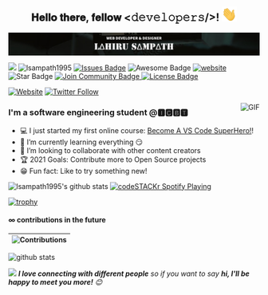 <div align="center">
<h2> 𝐇𝐞𝐥𝐥𝐨 𝐭𝐡𝐞𝐫𝐞, 𝐟𝐞𝐥𝐥𝐨𝐰 <𝚍𝚎𝚟𝚎𝚕𝚘𝚙𝚎𝚛𝚜/>! <img src="https://github.com/ABSphreak/ABSphreak/blob/master/gifs/Hi.gif" width="30px"></h2>
</div>

<img align="center" src="https://github.com/lsampath1995/lsampath1995/blob/main/banner2.jpg">

![](https://visitor-badge.glitch.me/badge?page_id=lsampath1995.lsampath1995) <img src="https://komarev.com/ghpvc/?username=lsampath1995" alt="lsampath1995" />  <a href="https://github.com/lsampath1995/awesome-github-profile-readme/issues"><img src="https://img.shields.io/github/issues/lsampath1995/awesome-github-profile-readme" alt="Issues Badge"/></a>  <img src="https://cdn.rawgit.com/sindresorhus/awesome/d7305f38d29fed78fa85652e3a63e154dd8e8829/media/badge.svg" alt="Awesome Badge"/> <a href="https://zzetao.github.io/awesome-github-profile/"> <img src="https://img.shields.io/static/v1?label=&labelColor=505050&message=website&color=%230076D6&style=flat&logo=google-chrome&logoColor=%230076D6" alt="website"/></a>  <img src="https://img.shields.io/static/v1?label=%F0%9F%8C%9F&message=If%20Useful&style=style=flat&color=BC4E99" alt="Star Badge"/>  <a href="https://discord.gg/XTW52Kt"><img src="https://img.shields.io/discord/733027681184251937.svg?style=flat&label=Join%20Community&color=7289DA" alt="Join Community Badge"/>  <a href="https://github.com/lsampath1995/awesome-github-profile-readme/blob/master/LICENSE"><img src="https://img.shields.io/github/license/lsampath1995/awesome-github-profile-readme?color=2b9348" alt="License Badge"/></a> </p>

[![Website](https://img.shields.io/website?label=CODING-WAR&style=for-the-badge&url=https%3A%2F%2FCODING-WAR)](https://github.com/CODING-WAR)
[![Twitter Follow](https://img.shields.io/twitter/follow/lsampath1_?color=1DA1F2&logo=twitter&style=for-the-badge)](https://twitter.com/intent/follow?original_referer=https%3A%2F%2Fgithub.com%2FcodeSTACKr&screen_name=lsampath1_)


<img align="right" alt="GIF" src="https://media.giphy.com/media/XZNptsVkO9f8B1ySYJ/giphy.gif" />

### I'm a software engineering student @🅸🅲🅱🆃

- 💻 I just started my first online course: [Become A VS Code SuperHero!][course]!
- 📝 I’m currently learning everything 😏
- 👤 I’m looking to collaborate with other content creators
- 🏆 2021 Goals: Contribute more to Open Source projects
- 😁 Fun fact: Like to try something new!

![lsampath1995's github stats](https://github-readme-stats.vercel.app/api?username=lsampath1995&show_icons=true&hide_border=true)  [<img src="https://now-playing-codestackr.vercel.app/api/spotify-playing" alt="codeSTACKr Spotify Playing" width="350" />](https://open.spotify.com/user/swyqyimdc12jajde4vpwd2x1b)

[website]: https://github.com/lsampath1995
[course]: http://vsCodeHero.com

[![trophy](https://github-profile-trophy.vercel.app/?username=lsampath1995&theme=onelight&row=1&column=7)](https://github.com/ryo-ma/github-profile-trophy)
<br>

#### ∞ contributions in the future 

| <img src="https://raw.githubusercontent.com/nilfalse/nilfalse/master/contributions.gif" alt="Contributions" width="722px" height="112px" /> |
| ------------------------------------------------------------------------------------------------------------------------------------------- |

<img src="https://raw.githubusercontent.com/lsampath1995/lsampath1995/master/profile-summary-card-output/default/0-profile-details.svg" alt="github stats"></br>

<img src="https://media.giphy.com/media/LnQjpWaON8nhr21vNW/giphy.gif" width="60"> <em><b>I love connecting with different people</b> so if you want to say <b>hi, I'll be happy to meet you more!</b> 😊</em>



